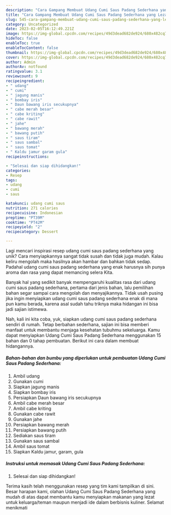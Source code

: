 ```yaml
---
description: "Cara Gampang Membuat Udang Cumi Saus Padang Sederhana yang Lezat"
title: "Cara Gampang Membuat Udang Cumi Saus Padang Sederhana yang Lezat"
slug: 545-cara-gampang-membuat-udang-cumi-saus-padang-sederhana-yang-lezat
category: Uncategorized
date: 2023-02-05T16:12:49.221Z
image: https://img-global.cpcdn.com/recipes/49d3dead682de924/680x482cq70/udang-cumi-saus-padang-sederhana-foto-resep-utama.jpg
hideToc: false
enableToc: true
enableTocContent: false
thumbnail: https://img-global.cpcdn.com/recipes/49d3dead682de924/680x482cq70/udang-cumi-saus-padang-sederhana-foto-resep-utama.jpg
cover: https://img-global.cpcdn.com/recipes/49d3dead682de924/680x482cq70/udang-cumi-saus-padang-sederhana-foto-resep-utama.jpg
author: Admin
authorAv: notfound
ratingvalue: 3.1
reviewcount: 9
recipeingredient:
- " udang"
- " cumi"
- " jagung manis"
- " bombay iris"
- " Daun bawang iris secukupnya"
- " cabe merah besar"
- " cabe kriting"
- " cabe rawit"
- " jahe"
- " bawang merah"
- " bawang putih"
- " saus tiram"
- " saus sambal"
- " saus tomat"
- " Kaldu jamur garam gula"
recipeinstructions:

- "Selesai dan siap dihidangkan!"
categories:
- Resep
tags:
- udang
- cumi
- saus

katakunci: udang cumi saus 
nutrition: 271 calories
recipecuisine: Indonesian
preptime: "PT39M"
cooktime: "PT42M"
recipeyield: "2"
recipecategory: Dessert

---
```





Lagi mencari inspirasi resep udang cumi saus padang sederhana yang unik? Cara menyiapkannya sangat tidak susah dan tidak juga mudah. Kalau keliru mengolah maka hasilnya akan hambar dan bahkan tidak sedap. Padahal udang cumi saus padang sederhana yang enak harusnya sih punya aroma dan rasa yang dapat memancing selera Kita.







Banyak hal yang sedikit banyak mempengaruhi kualitas rasa dari udang cumi saus padang sederhana, pertama dari jenis bahan, lalu pemilihan bahan segar sampai cara mengolah dan menyajikannya. Tidak usah pusing jika ingin menyiapkan udang cumi saus padang sederhana enak di mana pun kamu berada, karena asal sudah tahu triknya maka hidangan ini bisa jadi sajian istimewa.






Nah, kali ini kita coba, yuk, siapkan udang cumi saus padang sederhana sendiri di rumah. Tetap berbahan sederhana, sajian ini bisa memberi manfaat untuk membantu menjaga kesehatan tubuhmu sekeluarga. Kamu dapat menyiapkan Udang Cumi Saus Padang Sederhana menggunakan 15 bahan dan 0 tahap pembuatan. Berikut ini cara dalam membuat hidangannya.

<!--inarticleads1-->

##### Bahan-bahan dan bumbu yang diperlukan untuk pembuatan Udang Cumi Saus Padang Sederhana:

1. Ambil  udang
1. Gunakan  cumi
1. Siapkan  jagung manis
1. Siapkan  bombay iris
1. Persiapkan  Daun bawang iris secukupnya
1. Ambil  cabe merah besar
1. Ambil  cabe kriting
1. Gunakan  cabe rawit
1. Gunakan  jahe
1. Persiapkan  bawang merah
1. Persiapkan  bawang putih
1. Sediakan  saus tiram
1. Gunakan  saus sambal
1. Ambil  saus tomat
1. Siapkan  Kaldu jamur, garam, gula




<!--inarticleads2-->

##### Instruksi untuk memasak Udang Cumi Saus Padang Sederhana:


1. Selesai dan siap dihidangkan!



Terima kasih telah menggunakan resep yang tim kami tampilkan di sini. Besar harapan kami, olahan Udang Cumi Saus Padang Sederhana yang mudah di atas dapat membantu kamu menyiapkan makanan yang lezat untuk keluarga/teman maupun menjadi ide dalam berbisnis kuliner. Selamat menikmati

